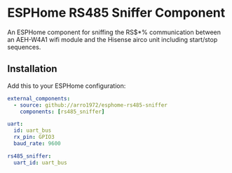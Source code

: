 # ESPHome RS485 Sniffer Component

An ESPHome component for sniffing the RS$*% communication between an AEH-W4A1 wifi module and the Hisense airco unit including start/stop sequences.

## Installation

Add this to your ESPHome configuration:

```yaml
external_components:
  - source: github://arro1972/esphome-rs485-sniffer
    components: [rs485_sniffer]

uart:
  id: uart_bus
  rx_pin: GPIO3
  baud_rate: 9600

rs485_sniffer:
  uart_id: uart_bus
